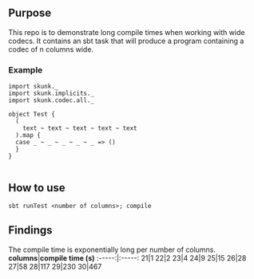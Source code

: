 ## Purpose

This repo is to demonstrate long compile times when working with wide codecs. It contains an sbt task that will produce a program containing a codec of n columns wide.

### Example
```
import skunk._
import skunk.implicits._
import skunk.codec.all._

object Test {
  (
    text ~ text ~ text ~ text ~ text
  ).map {
  case _ ~ _ ~ _ ~ _ ~ _ => ()
  }
}
      
```

## How to use
```
sbt runTest <number of columns>; compile
```

## Findings 
The compile time is exponentially long per number of columns.
**columns**|**compile time (s)**
:-----:|:-----:
21|1
22|2
23|4
24|9
25|15
26|28
27|58
28|117
29|230
30|467
